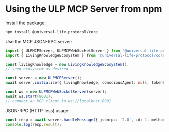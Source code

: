 # Using the ULP MCP Server from npm

Install the package:

```bash
npm install @universal-life-protocol/core
```

Use the MCP JSON-RPC server:

```ts
import { ULPMCPServer, ULPMCPWebSocketServer } from '@universal-life-protocol/core/mcp';
import { LivingKnowledgeEcosystem } from '@universal-life-protocol/core/protocols/living-knowledge';

const livingKnowledge = new LivingKnowledgeEcosystem();
// seed ecosystem as desired...

const server = new ULPMCPServer();
await server.initialize({ livingKnowledge, consciousAgent: null, tokenSystem: null });

const ws = new ULPMCPWebSocketServer(server);
await ws.start(8001);
// connect an MCP client to ws://localhost:8001
```

JSON-RPC (HTTP-less) usage:

```ts
const resp = await server.handleMessage({ jsonrpc: '2.0', id: 1, method: 'initialize' });
console.log(resp.result);
```
